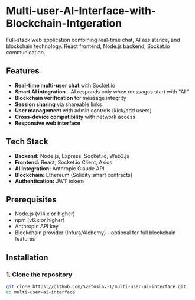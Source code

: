 # Multi-user-AI-Interface-with-Blockchain-Intgeration
Full-stack web application combining real-time chat, AI assistance, and blockchain technology. React frontend, Node.js backend, Socket.io communication.
## Features

- **Real-time multi-user chat** with Socket.io
- **Smart AI integration** - AI responds only when messages start with "AI "
- **Blockchain verification** for message integrity
- **Session sharing** via shareable links
- **User management** with admin controls (kick/add users)
- **Cross-device compatibility** with network access
- **Responsive web interface**

## Tech Stack

- **Backend:** Node.js, Express, Socket.io, Web3.js
- **Frontend:** React, Socket.io Client, Axios
- **AI Integration:** Anthropic Claude API
- **Blockchain:** Ethereum (Solidity smart contracts)
- **Authentication:** JWT tokens

## Prerequisites

- Node.js (v14.x or higher)
- npm (v6.x or higher)
- Anthropic API key
- Blockchain provider (Infura/Alchemy) - optional for full blockchain features

## Installation

### 1. Clone the repository
```bash
git clone https://github.com/Svetoslav-1/multi-user-ai-interface.git
cd multi-user-ai-interface
